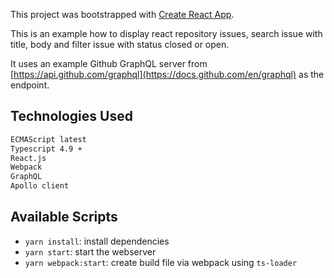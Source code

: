 This project was bootstrapped with [Create React App](https://github.com/facebookincubator/create-react-app).

This is an example how to display react repository issues, search issue with title, body and filter issue with status closed or open.

It uses an example Github GraphQL server from [https://api.github.com/graphql](https://docs.github.com/en/graphql) as the endpoint.

## Technologies Used

```sh
ECMAScript latest
Typescript 4.9 +
React.js
Webpack
GraphQL
Apollo client
```

## Available Scripts

- `yarn install`: install dependencies
- `yarn start`: start the webserver
- `yarn webpack:start`: create build file via webpack using `ts-loader`
